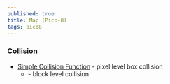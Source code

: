 ```yaml
---
published: true
title: Map (Pico-8)
tags: pico8
---
```

> 

### Collision

- [Simple Collision Function](https://www.lexaloffle.com/bbs/?tid=3116) - pixel level box collision
	- []() - block level collision
